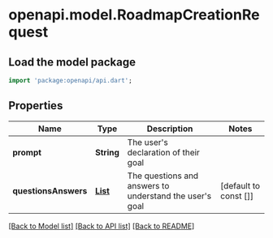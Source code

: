 # openapi.model.RoadmapCreationRequest

## Load the model package
```dart
import 'package:openapi/api.dart';
```

## Properties
Name | Type | Description | Notes
------------ | ------------- | ------------- | -------------
**prompt** | **String** | The user's declaration of their goal | 
**questionsAnswers** | [**List<FollowUpQuestionsAndAnswers>**](FollowUpQuestionsAndAnswers.md) | The questions and answers to understand the user's goal | [default to const []]

[[Back to Model list]](../README.md#documentation-for-models) [[Back to API list]](../README.md#documentation-for-api-endpoints) [[Back to README]](../README.md)


